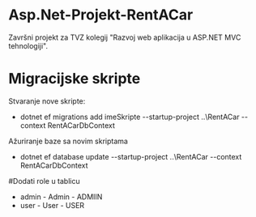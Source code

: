 # Asp.Net-Projekt-RentACar

Završni projekt za TVZ kolegij "Razvoj web aplikacija u ASP.NET MVC tehnologiji".

# Migracijske skripte
Stvaranje nove skripte:
- dotnet ef migrations add imeSkripte --startup-project ..\RentACar --context RentACarDbContext

Ažuriranje baze sa novim skriptama
- dotnet ef database update --startup-project ..\RentACar --context RentACarDbContext

#Dodati role u tablicu
- admin - Admin - ADMIIN
- user - User - USER
